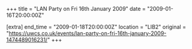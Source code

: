 +++
title = "LAN Party on Fri 16th January 2009"
date = "2009-01-16T20:00:00Z"

[extra]
end_time = "2009-01-18T20:00:00Z"
location = "LIB2"
original = "https://uwcs.co.uk/events/lan-party-on-fri-16th-january-2009-1474489016231/"
+++



